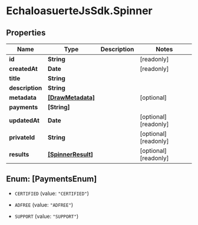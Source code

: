 # EchaloasuerteJsSdk.Spinner

## Properties

Name | Type | Description | Notes
------------ | ------------- | ------------- | -------------
**id** | **String** |  | [readonly] 
**createdAt** | **Date** |  | [readonly] 
**title** | **String** |  | 
**description** | **String** |  | 
**metadata** | [**[DrawMetadata]**](DrawMetadata.md) |  | [optional] 
**payments** | **[String]** |  | 
**updatedAt** | **Date** |  | [optional] [readonly] 
**privateId** | **String** |  | [optional] [readonly] 
**results** | [**[SpinnerResult]**](SpinnerResult.md) |  | [optional] [readonly] 



## Enum: [PaymentsEnum]


* `CERTIFIED` (value: `"CERTIFIED"`)

* `ADFREE` (value: `"ADFREE"`)

* `SUPPORT` (value: `"SUPPORT"`)




